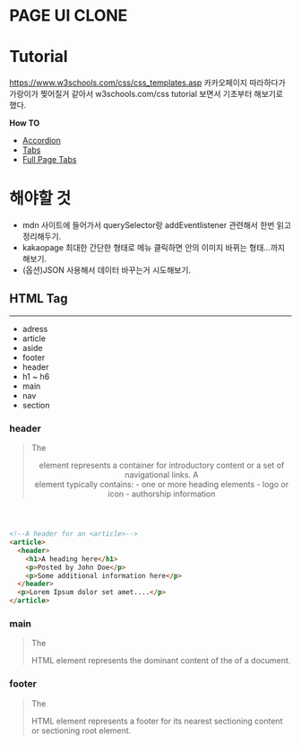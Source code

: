 # PAGE UI CLONE

# Tutorial
https://www.w3schools.com/css/css_templates.asp
카카오페이지  따라하다가 가랑이가 찢어질거 같아서  w3schools.com/css tutorial 보면서 기초부터 해보기로 했다.

__How TO__
- [Accordion](https://www.w3schools.com/howto/howto_js_accordion.asp)
- [Tabs ](https://www.w3schools.com/howto/howto_js_tabs.asp)
- [Full Page Tabs](https://www.w3schools.com/howto/howto_js_full_page_tabs.asp)

# 해야할 것
- mdn 사이트에 들어가서 querySelector랑 addEventlistener 관련해서 한번 읽고 정리해두기.
- kakaopage 최대한 간단한 형태로 메뉴 클릭하면 안의 이미지 바뀌는 형태...까지 해보기.
- (옵션)JSON 사용해서 데이터 바꾸는거 시도해보기.

## HTML Tag
-----------------
- adress
- article
- aside
- footer
- header
- h1 ~ h6
- main
- nav
- section

### header
> The <header> element represents a container for introductory content or a set of navigational links.
    A <header> element typically contains:
    - one or more heading elements
    - logo or icon
    - authorship information

```html
<!--A header for an <article>-->
<article>
  <header>
    <h1>A heading here</h1>
    <p>Posted by John Doe</p>
    <p>Some additional information here</p>
  </header>
  <p>Lorem Ipsum dolor set amet....</p>
</article>
```

### main
> The <main> HTML element represents the dominant content of the <body> of a document.

### footer
> The <footer> HTML element represents a footer for its nearest sectioning content or sectioning root element.